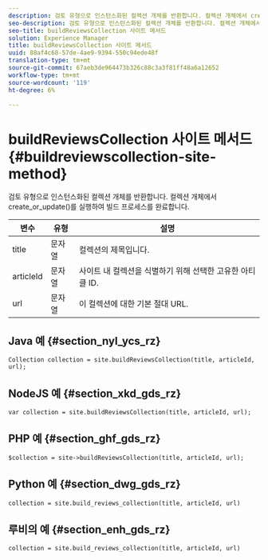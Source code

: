 ```yaml
---
description: 검토 유형으로 인스턴스화된 컬렉션 개체를 반환합니다. 컬렉션 개체에서 create_or_update()를 실행하여 빌드 프로세스를 완료합니다.
seo-description: 검토 유형으로 인스턴스화된 컬렉션 개체를 반환합니다. 컬렉션 개체에서 create_or_update()를 실행하여 빌드 프로세스를 완료합니다.
seo-title: buildReviewsCollection 사이트 메서드
solution: Experience Manager
title: buildReviewsCollection 사이트 메서드
uuid: 88af4c68-57de-4ae9-9394-550c94ede48f
translation-type: tm+mt
source-git-commit: 67aeb3de964473b326c88c3a3f81ff48a6a12652
workflow-type: tm+mt
source-wordcount: '119'
ht-degree: 6%

---
```



# buildReviewsCollection 사이트 메서드{#buildreviewscollection-site-method}

검토 유형으로 인스턴스화된 컬렉션 개체를 반환합니다. 컬렉션 개체에서 create_or_update()를 실행하여 빌드 프로세스를 완료합니다.

| 변수 | 유형 | 설명 |
|--- |--- |--- |
| title | 문자열 | 컬렉션의 제목입니다. |
| articleId | 문자열 | 사이트 내 컬렉션을 식별하기 위해 선택한 고유한 아티클 ID. |
| url | 문자열 | 이 컬렉션에 대한 기본 절대 URL. |


## Java 예 {#section_nyl_ycs_rz}

```
Collection collection = site.buildReviewsCollection(title, articleId, url); 
```

## NodeJS 예 {#section_xkd_gds_rz}

```
var collection = site.buildReviewsCollection(title, articleId, url); 
```

## PHP 예 {#section_ghf_gds_rz}

```
$collection = site->buildReviewsCollection(title, articleId, url); 
```

## Python 예 {#section_dwg_gds_rz}

```
collection = site.build_reviews_collection(title, articleId, url) 
```

## 루비의 예 {#section_enh_gds_rz}

```
collection = site.build_reviews_collection(title, articleId, url) 
```

